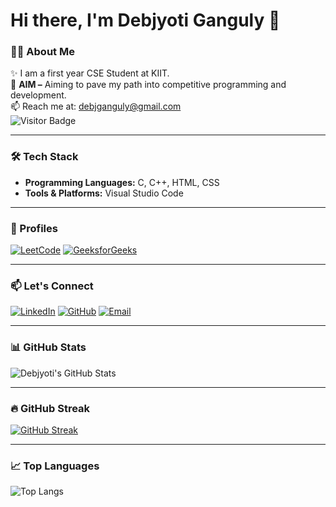 # Hi there, I'm Debjyoti Ganguly 👋

### 👨‍💻 About Me
✨ I am a first year CSE Student at KIIT.  
🎯 **AIM –** Aiming to pave my path into competitive programming and development.  
📫 Reach me at: [debjganguly@gmail.com](mailto:debjganguly@gmail.com)  
![Visitor Badge](https://komarev.com/ghpvc/?username=debjganguly&style=flat-square&color=blue)

---

### 🛠️ Tech Stack
- **Programming Languages:** C, C++, HTML, CSS  
- **Tools & Platforms:** Visual Studio Code

---

### 🚀 Profiles  
[![LeetCode](https://img.shields.io/badge/LeetCode-FFA116?style=plastic&logo=leetcode&logoColor=black)](https://leetcode.com/debjganguly)
[![GeeksforGeeks](https://img.shields.io/badge/GeeksforGeeks-0F9D58?style=plastic&logo=geeksforgeeks&logoColor=white)](https://www.geeksforgeeks.org/user/debjganguly)

---

### 📫 Let's Connect  
[![LinkedIn](https://img.shields.io/badge/LinkedIn-0077B5?style=plastic&logo=linkedin&logoColor=white)](https://www.linkedin.com/in/debjganguly)
[![GitHub](https://img.shields.io/badge/GitHub-181717?style=plastic&logo=github&logoColor=white)](https://github.com/debjganguly)
[![Email](https://img.shields.io/badge/Email-D14836?style=plastic&logo=gmail&logoColor=white)](mailto:debjganguly@gmail.com)

---

### 📊 GitHub Stats  
![Debjyoti's GitHub Stats](https://github-readme-stats.vercel.app/api?username=debjganguly&show_icons=true&theme=tokyonight)

---

### 🔥 GitHub Streak  
[![GitHub Streak](https://github-readme-streak-stats.herokuapp.com/?user=debjganguly&theme=tokyonight)](https://git.io/streak-stats)

---

### 📈 Top Languages  
![Top Langs](https://github-readme-stats.vercel.app/api/top-langs/?username=debjganguly&layout=compact&theme=tokyonight)
